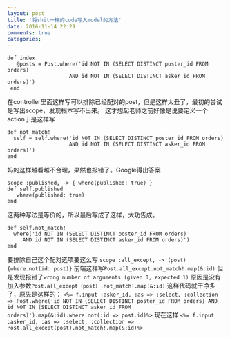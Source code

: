 ```yaml
---
layout: post
title: '将shit一样的code写入model的方法'
date: 2016-11-14 22:29
comments: true
categories: 
---
```

 ```
 def index
    @posts = Post.where('id NOT IN (SELECT DISTINCT poster_id FROM orders)
                     AND id NOT IN (SELECT DISTINCT asker_id FROM orders)')
  end
 ```
 在controller里面这样写可以排除已经配对的post，但是这样太丑了，最初的尝试是写出scope，发现根本写不出来。
 这才想起老师之前好像是说要定义一个action于是这样写
 ```
 def not_match! 
   self = self.where('id NOT IN (SELECT DISTINCT poster_id FROM orders)
                     AND id NOT IN (SELECT DISTINCT asker_id FROM orders)')
 end
 ```
 妈的这样越看越不合理，果然也报错了。Google得出答案
 ```
 scope :published, -> { where(published: true) }
 def self.published
    where(published: true)
 end
 ```
 这两种写法是等价的，所以最后写成了这样，大功告成。
 ```
 def self.not_match!
   where('id NOT IN (SELECT DISTINCT poster_id FROM orders)
      AND id NOT IN (SELECT DISTINCT asker_id FROM orders)')
 end
 ```
 要排除自己这个配对选项要这么写
 `scope :all_except, -> (post) {where.not(id: post)}`
 前端这样写`Post.all_except.not_match!.map(&:id)`
 但是发现报错了`wrong number of arguments (given 0, expected 1)`
 原因是没有加入参数`Post.all_except（post）.not_match!.map(&:id)`
 这样代码就干净多了，原先是这样的：
 `<%= f.input :asker_id, :as => :select, :collection => Post.where('id NOT IN (SELECT DISTINCT poster_id FROM orders) AND id NOT IN (SELECT DISTINCT asker_id FROM orders)').map(&:id).where.not(:id => post.id)%>`
 现在这样
 `<%= f.input :asker_id, :as => :select, :collection => Post.all_except(post).not_match!.map(&:id)%>`
 